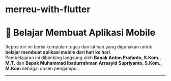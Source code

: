 # merreu-with-flutter

# 📱 Belajar Membuat Aplikasi Mobile

Repositori ini berisi kumpulan tugas dan latihan yang digunakan untuk **belajar membuat aplikasi mobile dari hari ke hari**.  
Pembelajaran ini dibimbing langsung oleh **Bapak Anton Prafanto, S.Kom., M.T.** dan **Bapak Muhammad Ibadurrahman Arrasyid Supriyanto, S.Kom., M.Kom** sebagai dosen pengampu.

---

